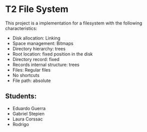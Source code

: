 # T2 File System

This project is a implementation for a filesystem with the following characteristics:

* Disk allocation: Linking
* Space management: Bitmaps
* Directory hierarchy: trees
* Root location: fixed position in the disk
* Directory record: fixed
* Records internal structure: trees
* Files: Regular files
* No shortcuts
* File path: absolute

## Students: 

- Eduardo Guerra
- Gabriel Stepien
- Laura Corssac
- Rodrigo
